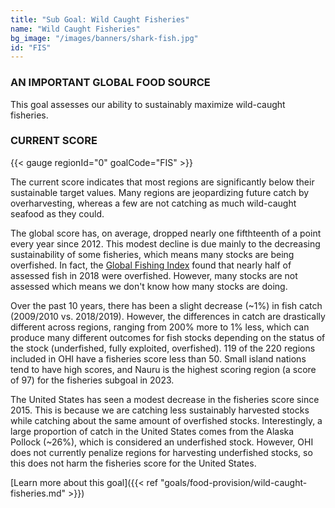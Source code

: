 ```yaml
---
title: "Sub Goal: Wild Caught Fisheries"
name: "Wild Caught Fisheries"
bg_image: "/images/banners/shark-fish.jpg"
id: "FIS"
---
```


### AN IMPORTANT GLOBAL FOOD SOURCE
This goal assesses our ability to sustainably maximize wild-caught fisheries.

### CURRENT SCORE

{{< gauge regionId="0" goalCode="FIS" >}}

The current score indicates that most regions are significantly below their sustainable target values. Many regions are jeopardizing future catch by overharvesting, whereas a few are not catching as much wild-caught seafood as they could.


The global score has, on average, dropped nearly one fifthteenth of a point every year since 2012. This modest decline is due mainly to the decreasing sustainability of some fisheries, which means many stocks are being overfished. In fact, the [Global Fishing Index](https://www.minderoo.org/global-fishing-index/results/key-findings/) found that nearly half of assessed fish in 2018 were overfished. However, many stocks are not assessed which means we don't know how many stocks are doing.


Over the past 10 years, there has been a slight decrease (~1%) in fish catch (2009/2010 vs. 2018/2019). However, the differences in catch are drastically different across regions, ranging from 200% more to 1% less, which can produce many different outcomes for fish stocks depending on the status of the stock (underfished, fully exploited, overfished). 119 of the 220 regions included in OHI have a fisheries score less than 50. Small island nations tend to have high scores, and Nauru is the highest scoring region (a score of 97) for the fisheries subgoal in 2023.

The United States has seen a modest decrease in the fisheries score since 2015. This is because we are catching less sustainably harvested stocks while catching about the same amount of overfished stocks. Interestingly, a large proportion of catch in the United States comes from the Alaska Pollock (~26%), which is considered an underfished stock. However, OHI does not currently penalize regions for harvesting underfished stocks, so this does not harm the fisheries score for the United States.

[Learn more about this goal]({{< ref "goals/food-provision/wild-caught-fisheries.md" >}})